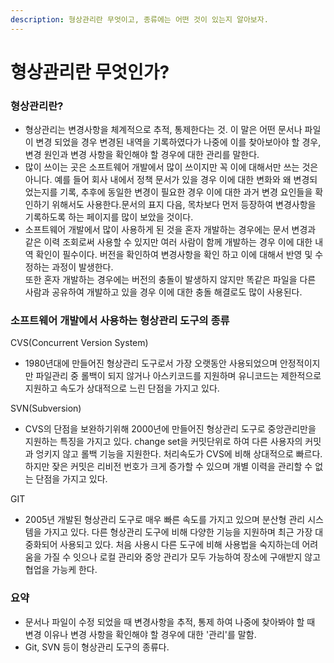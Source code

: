 ```yaml
---
description: 형상관리란 무엇이고, 종류에는 어떤 것이 있는지 알아보자.
---
```


# 형상관리란 무엇인가?

### 형상관리란?

* 형상관리는 변경사항을 체계적으로 추적, 통제한다는 것. 이 말은 어떤 문서나 파일이 변경 되었을 경우 변경된 내역을 기록하였다가 나중에 이를 찾아보아야 할 경우, 변경 원인과 변경 사항을 확인해야 할 경우에 대한 관리를 말한다.
* 많이 쓰이는 곳은 소프트웨어 개발에서 많이 쓰이지만 꼭 이에 대해서만 쓰는 것은 아니다. 예를 들어 회사 내에서 정책 문서가 있을 경우 이에 대한 변화와 왜 변경되었는지를 기록, 추후에 동일한 변경이 필요한 경우 이에 대한 과거 변경 요인들을 확인하기 위해서도 사용한다.문서의 표지 다음, 목차보다 먼저 등장하여 변경사항을 기록하도록 하는 페이지를 많이 보았을 것이다.
* 소프트웨어 개발에서 많이 사용하게 된 것을 혼자 개발하는 경우에는 문서 변경과 같은 이력 조회로써 사용할 수 있지만 여러 사람이 함께 개발하는 경우 이에 대한 내역 확인이 필수이다. 버전을 확인하여 변경사항을 확인 하고 이에 대해서 반영 및 수정하는 과정이 발생한다.\
  또한 혼자 개발하는 경우에는 버전의 충돌이 발생하지 않지만 똑같은 파일을 다른 사람과 공유하여 개발하고 있을 경우 이에 대한 충돌 해결로도 많이 사용된다.

### 소프트웨어 개발에서 사용하는 형상관리 도구의 종류 <a href="#undefined" id="undefined"></a>

CVS(Concurrent Version System)

* 1980년대에 만들어진 형상관리 도구로서 가장 오랫동안 사용되었으며 안정적이지만 파일관리 중 롤백이 되지 않거나 아스키코드를 지원하며 유니코드는 제한적으로 지원하고 속도가 상대적으로 느린 단점을 가지고 있다.

SVN(Subversion)

* CVS의 단점을 보완하기위해 2000년에 만들어진 형상관리 도구로 중앙관리만을 지원하는 특징을 가지고 있다. change set을 커밋단위로 하여 다른 사용자의 커밋과 엉키지 않고 롤백 기능을 지원한다. 처리속도가 CVS에 비해 상대적으로 빠르다. 하지만 잦은 커밋은 리비전 번호가 크게 증가할 수 있으며 개별 이력을 관리할 수 없는 단점을 가지고 있다.

GIT

* 2005년 개발된 형상관리 도구로 매우 빠른 속도를 가지고 있으며 분산형 관리 시스템을 가지고 있다. 다른 형상관리 도구에 비해 다양한 기능을 지원하며 최근 가장 대중화되어 사용되고 있다. 처음 사용시 다른 도구에 비해 사용법을 숙지하는데 어려움을 가질 수 잇으나 로컬 관리와 중앙 관리가 모두 가능하여 장소에 구애받지 않고 협업을 가능케 한다.

### 요약 <a href="#undefined" id="undefined"></a>

* 문서나 파일이 수정 되었을 때 변경사항을 추적, 통제 하여 나중에 찾아봐야 할 때 변경 이유나 변경 사항을 확인해야 할 경우에 대한 '관리'를 말함.
* Git, SVN 등이 형상관리 도구의 종류다.

